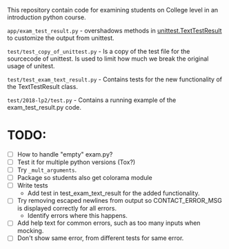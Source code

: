 This repository contain code for examining students on College level in an introduction python course.

`app/exam_test_result.py` - overshadows methods in [unittest.TextTestResult](https://github.com/python/cpython/blob/master/Lib/unittest/runner.py#L29) to customize the output from unittest.

`test/test_copy_of_unittest.py` - Is a copy of the test file for the sourcecode of unittest. Is used to limit how much we break the original usage of unitest.

`test/test_exam_text_result.py` - Contains tests for the new functionality of the TextTestResult class.

`test/2018-lp2/test.py` - Contains a running example of the exam_test_result.py code.

# TODO:
- [ ] How to handle "empty" exam.py?
- [ ] Test it for multiple python versions (Tox?)
- [ ] Try `_mult_arguments`.
- [ ] Package so students also get colorama module
- [ ] Write tests
    - Add test in test_exam_text_result for the added functionality.
- [ ] Try removing escaped newlines from output so CONTACT_ERROR_MSG is displayed correctly for all errors.
    - Identify errors where this happens.
- [ ] Add help text for common errors, such as too many inputs when mocking.
- [ ] Don't show same error, from different tests for same error.

